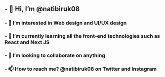 ## - 👋 Hi, I’m @natibiruk08
### - 👀 I’m interested in Web design and UI/UX design
### - 🌱 I’m currently learning all the front-end technologies such as React and Next JS
### - 💞️ I’m looking to collaborate on anything
### - 📫 How to reach me? @natibiruk08 on Twitter and Instagram
<!---
natibiruk08/natibiruk08 is a ✨ special ✨ repository because its `README.md` (this file) appears on your GitHub profile.
You can click the Preview link to take a look at your changes.
--->

